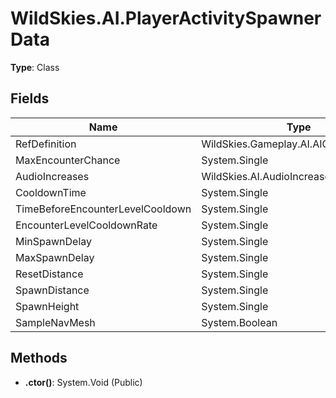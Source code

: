 ﻿# WildSkies.AI.PlayerActivitySpawnerData

**Type**: Class

## Fields

| Name | Type | Access |
|------|------|--------|
| RefDefinition | WildSkies.Gameplay.AI.AIGroupDefinition | Public |
| MaxEncounterChance | System.Single | Public |
| AudioIncreases | WildSkies.AI.AudioIncrease[] | Public |
| CooldownTime | System.Single | Public |
| TimeBeforeEncounterLevelCooldown | System.Single | Public |
| EncounterLevelCooldownRate | System.Single | Public |
| MinSpawnDelay | System.Single | Public |
| MaxSpawnDelay | System.Single | Public |
| ResetDistance | System.Single | Public |
| SpawnDistance | System.Single | Public |
| SpawnHeight | System.Single | Public |
| SampleNavMesh | System.Boolean | Public |

## Methods

- **.ctor()**: System.Void (Public)

